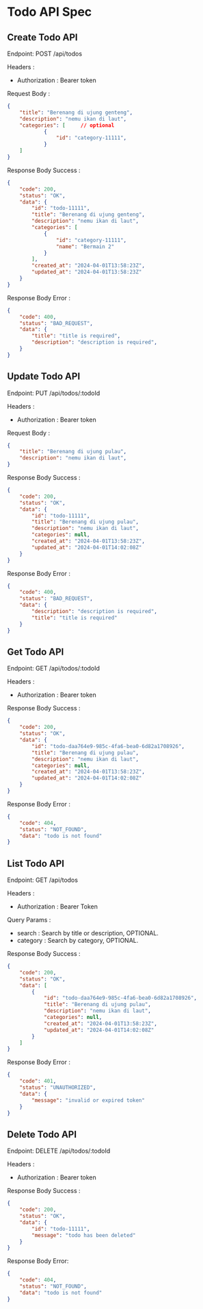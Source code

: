 # Todo API Spec

## Create Todo API

Endpoint: POST /api/todos

Headers :
- Authorization : Bearer token

Request Body : 
```json
{
    "title": "Berenang di ujung genteng",
    "description": "nemu ikan di laut",
    "categories": [     // optional
            {
                "id": "category-11111", 
            }
    ]
}
```

Response Body Success : 
```json
{
    "code": 200,
    "status": "OK",
    "data": {
        "id": "todo-11111",
        "title": "Berenang di ujung genteng",
        "description": "nemu ikan di laut",
        "categories": [
            {
                "id": "category-11111",
                "name": "Bermain 2"
            }
        ],
        "created_at": "2024-04-01T13:58:23Z",
        "updated_at": "2024-04-01T13:58:23Z"
    }
}
```

Response Body Error : 
```json
{
    "code": 400,
    "status": "BAD_REQUEST",
    "data": {
        "title": "title is required",
        "description": "description is required",
    }
}
```

## Update Todo API

Endpoint: PUT /api/todos/:todoId

Headers :
- Authorization : Bearer token

Request Body : 
```json
{
    "title": "Berenang di ujung pulau",
    "description": "nemu ikan di laut",
}
```

Response Body Success : 
```json
{
    "code": 200,
    "status": "OK",
    "data": {
        "id": "todo-11111",
        "title": "Berenang di ujung pulau",
        "description": "nemu ikan di laut",
        "categories": null,
        "created_at": "2024-04-01T13:58:23Z",
        "updated_at": "2024-04-01T14:02:08Z"
    }
}
```

Response Body Error : 
```json
{
    "code": 400,
    "status": "BAD_REQUEST",
    "data": {
        "description": "description is required",
        "title": "title is required"
    }
}
```

## Get Todo API

Endpoint: GET /api/todos/:todoId

Headers :
- Authorization : Bearer token

Response Body Success : 
```json
{
    "code": 200,
    "status": "OK",
    "data": {
        "id": "todo-daa764e9-985c-4fa6-bea0-6d82a1708926",
        "title": "Berenang di ujung pulau",
        "description": "nemu ikan di laut",
        "categories": null,
        "created_at": "2024-04-01T13:58:23Z",
        "updated_at": "2024-04-01T14:02:08Z"
    }
}
```

Response Body Error : 
```json
{
    "code": 404,
    "status": "NOT_FOUND",
    "data": "todo is not found"
}
```

## List Todo API

Endpoint: GET /api/todos

Headers :
- Authorization : Bearer Token

Query Params :
- search : Search by title or description, OPTIONAL.
- category : Search by category, OPTIONAL.

Response Body Success : 
```json
{
    "code": 200,
    "status": "OK",
    "data": [
        {
            "id": "todo-daa764e9-985c-4fa6-bea0-6d82a1708926",
            "title": "Berenang di ujung pulau",
            "description": "nemu ikan di laut",
            "categories": null,
            "created_at": "2024-04-01T13:58:23Z",
            "updated_at": "2024-04-01T14:02:08Z"
        }
    ]
}
```

Response Body Error : 
```json
{
    "code": 401,
    "status": "UNAUTHORIZED",
    "data": {
        "message": "invalid or expired token"
    }
}
```

## Delete Todo API

Endpoint: DELETE /api/todos/:todoId

Headers :
- Authorization : Bearer token

Response Body Success : 
```json
{
    "code": 200,
    "status": "OK",
    "data": {
        "id": "todo-11111",
        "message": "todo has been deleted"
    }
}
```

Response Body Error: 
```json
{
    "code": 404,
    "status": "NOT_FOUND",
    "data": "todo is not found"
}
```





